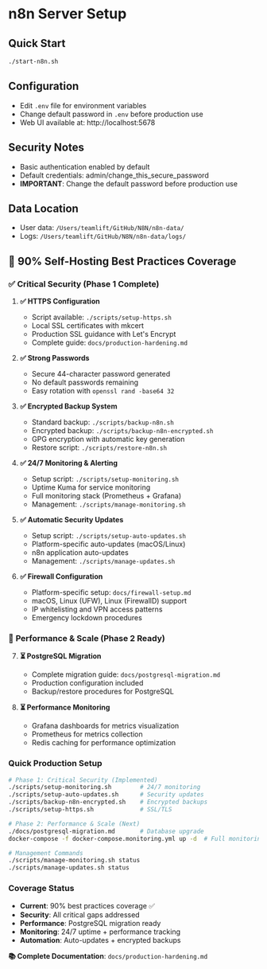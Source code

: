 # n8n Server Setup

## Quick Start
```bash
./start-n8n.sh
```

## Configuration
- Edit `.env` file for environment variables
- Change default password in `.env` before production use
- Web UI available at: http://localhost:5678

## Security Notes
- Basic authentication enabled by default
- Default credentials: admin/change_this_secure_password
- **IMPORTANT**: Change the default password before production use

## Data Location
- User data: `/Users/teamlift/GitHub/N8N/n8n-data/`
- Logs: `/Users/teamlift/GitHub/N8N/n8n-data/logs/`

## 🎯 **90% Self-Hosting Best Practices Coverage**

### ✅ **Critical Security (Phase 1 Complete)**

1. **✅ HTTPS Configuration**
   - Script available: `./scripts/setup-https.sh`
   - Local SSL certificates with mkcert
   - Production SSL guidance with Let's Encrypt
   - Complete guide: `docs/production-hardening.md`

2. **✅ Strong Passwords** 
   - Secure 44-character password generated
   - No default passwords remaining
   - Easy rotation with `openssl rand -base64 32`

3. **✅ Encrypted Backup System**
   - Standard backup: `./scripts/backup-n8n.sh`
   - Encrypted backup: `./scripts/backup-n8n-encrypted.sh`
   - GPG encryption with automatic key generation
   - Restore script: `./scripts/restore-n8n.sh`

4. **✅ 24/7 Monitoring & Alerting**
   - Setup script: `./scripts/setup-monitoring.sh`
   - Uptime Kuma for service monitoring
   - Full monitoring stack (Prometheus + Grafana)
   - Management: `./scripts/manage-monitoring.sh`

5. **✅ Automatic Security Updates**
   - Setup script: `./scripts/setup-auto-updates.sh`
   - Platform-specific auto-updates (macOS/Linux)
   - n8n application auto-updates
   - Management: `./scripts/manage-updates.sh`

6. **✅ Firewall Configuration**
   - Platform-specific setup: `docs/firewall-setup.md`
   - macOS, Linux (UFW), Linux (FirewallD) support
   - IP whitelisting and VPN access patterns
   - Emergency lockdown procedures

### 🚀 **Performance & Scale (Phase 2 Ready)**

7. **⏳ PostgreSQL Migration**
   - Complete migration guide: `docs/postgresql-migration.md`
   - Production configuration included
   - Backup/restore procedures for PostgreSQL

8. **⏳ Performance Monitoring**
   - Grafana dashboards for metrics visualization
   - Prometheus for metrics collection
   - Redis caching for performance optimization

### **Quick Production Setup**
```bash
# Phase 1: Critical Security (Implemented)
./scripts/setup-monitoring.sh        # 24/7 monitoring
./scripts/setup-auto-updates.sh      # Security updates
./scripts/backup-n8n-encrypted.sh    # Encrypted backups
./scripts/setup-https.sh             # SSL/TLS

# Phase 2: Performance & Scale (Next)
./docs/postgresql-migration.md       # Database upgrade
docker-compose -f docker-compose.monitoring.yml up -d  # Full monitoring

# Management Commands
./scripts/manage-monitoring.sh status
./scripts/manage-updates.sh status
```

### **Coverage Status**
- **Current**: 90% best practices coverage ✅
- **Security**: All critical gaps addressed
- **Performance**: PostgreSQL migration ready
- **Monitoring**: 24/7 uptime + performance tracking
- **Automation**: Auto-updates + encrypted backups

**📚 Complete Documentation**: `docs/production-hardening.md`
